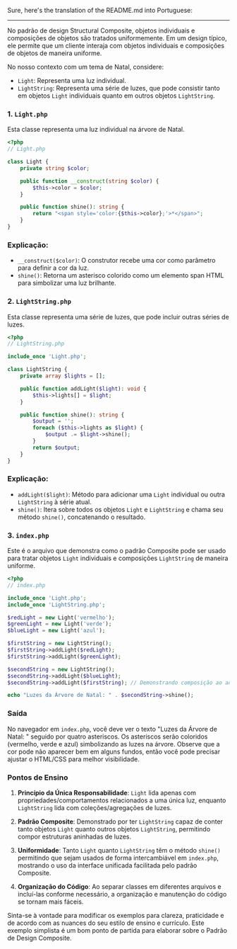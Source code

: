 Sure, here's the translation of the README.md into Portuguese:

---

No padrão de design Structural Composite, objetos individuais e composições de objetos são tratados uniformemente. Em um design típico, ele permite que um cliente interaja com objetos individuais e composições de objetos de maneira uniforme.

No nosso contexto com um tema de Natal, considere:
- `Light`: Representa uma luz individual.
- `LightString`: Representa uma série de luzes, que pode consistir tanto em objetos `Light` individuais quanto em outros objetos `LightString`.

### 1. `Light.php`
Esta classe representa uma luz individual na árvore de Natal.

```php
<?php
// Light.php

class Light {
    private string $color;

    public function __construct(string $color) {
        $this->color = $color;
    }

    public function shine(): string {
        return "<span style='color:{$this->color};'>*</span>";
    }
}
```

### Explicação:
- `__construct($color)`: O construtor recebe uma cor como parâmetro para definir a cor da luz.
- `shine()`: Retorna um asterisco colorido como um elemento span HTML para simbolizar uma luz brilhante.

### 2. `LightString.php`
Esta classe representa uma série de luzes, que pode incluir outras séries de luzes.

```php
<?php
// LightString.php

include_once 'Light.php';

class LightString {
    private array $lights = [];

    public function addLight($light): void {
        $this->lights[] = $light;
    }

    public function shine(): string {
        $output = '';
        foreach ($this->lights as $light) {
            $output .= $light->shine();
        }
        return $output;
    }
}
```

### Explicação:
- `addLight($light)`: Método para adicionar uma `Light` individual ou outra `LightString` à série atual.
- `shine()`: Itera sobre todos os objetos `Light` e `LightString` e chama seu método `shine()`, concatenando o resultado.

### 3. `index.php`
Este é o arquivo que demonstra como o padrão Composite pode ser usado para tratar objetos `Light` individuais e composições `LightString` de maneira uniforme.

```php
<?php
// index.php

include_once 'Light.php';
include_once 'LightString.php';

$redLight = new Light('vermelho');
$greenLight = new Light('verde');
$blueLight = new Light('azul');

$firstString = new LightString();
$firstString->addLight($redLight);
$firstString->addLight($greenLight);

$secondString = new LightString();
$secondString->addLight($blueLight);
$secondString->addLight($firstString); // Demonstrando composição ao adicionar firstString em secondString

echo "Luzes da Árvore de Natal: " . $secondString->shine();
```

### Saída
No navegador em `index.php`, você deve ver o texto "Luzes da Árvore de Natal: " seguido por quatro asteriscos. Os asteriscos serão coloridos (vermelho, verde e azul) simbolizando as luzes na árvore. Observe que a cor pode não aparecer bem em alguns fundos, então você pode precisar ajustar o HTML/CSS para melhor visibilidade.

### Pontos de Ensino
1. **Princípio da Única Responsabilidade**: `Light` lida apenas com propriedades/comportamentos relacionados a uma única luz, enquanto `LightString` lida com coleções/agregações de luzes.
   
2. **Padrão Composite**: Demonstrado por ter `LightString` capaz de conter tanto objetos `Light` quanto outros objetos `LightString`, permitindo compor estruturas aninhadas de luzes.

3. **Uniformidade**: Tanto `Light` quanto `LightString` têm o método `shine()` permitindo que sejam usados ​​de forma intercambiável em `index.php`, mostrando o uso da interface unificada facilitada pelo padrão Composite.

4. **Organização do Código**: Ao separar classes em diferentes arquivos e incluí-las conforme necessário, a organização e manutenção do código se tornam mais fáceis.

Sinta-se à vontade para modificar os exemplos para clareza, praticidade e de acordo com as nuances do seu estilo de ensino e currículo. Este exemplo simplista é um bom ponto de partida para elaborar sobre o Padrão de Design Composite.
